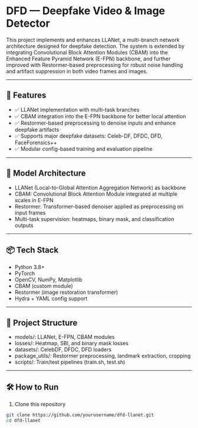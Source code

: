 # DFD — Deepfake Video & Image Detector

This project implements and enhances LLANet, a multi-branch network architecture designed for deepfake detection. The system is extended by integrating Convolutional Block Attention Modules (CBAM) into the Enhanced Feature Pyramid Network (E-FPN) backbone, and further improved with Restormer-based preprocessing for robust noise handling and artifact suppression in both video frames and images.

---

## 🧠 Features

- ✅ LLANet implementation with multi-task branches
- ✅ CBAM integration into the E-FPN backbone for better local attention
- ✅ Restormer-based preprocessing to denoise inputs and enhance deepfake artifacts
- ✅ Supports major deepfake datasets: Celeb-DF, DFDC, DFD, FaceForensics++
- ✅ Modular config-based training and evaluation pipeline

---

## 🚀 Model Architecture

- LLANet (Local-to-Global Attention Aggregation Network) as backbone
- CBAM: Convolutional Block Attention Module integrated at multiple scales in E-FPN
- Restormer: Transformer-based denoiser applied as preprocessing on input frames
- Multi-task supervision: heatmaps, binary mask, and classification outputs

---

## 📦 Tech Stack

- Python 3.8+
- PyTorch
- OpenCV, NumPy, Matplotlib
- CBAM (custom module)
- Restormer (image restoration transformer)
- Hydra + YAML config support

---

## 📁 Project Structure

- models/: LLANet, E-FPN, CBAM modules
- losses/: Heatmap, SBI, and binary mask losses
- datasets/: CelebDF, DFDC, DFD loaders
- package_utils/: Restormer preprocessing, landmark extraction, cropping
- scripts/: Train/test pipelines (train.sh, test.sh)

---

## 🛠 How to Run

1. Clone this repository

```bash
git clone https://github.com/yourusername/dfd-llanet.git
cd dfd-llanet
